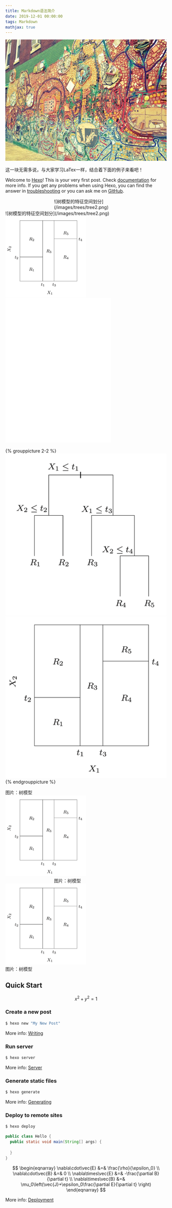 ```yaml
---
title: Markdown语法简介
date: 2019-12-01 00:00:00
tags: Markdown
mathjax: true
---
```


![](/images/philly-magic-garden.jpg)

这一块无需多说，与大家学习LaTex一样，结合着下面的例子来看吧！

<!-- more -->

Welcome to [Hexo](https://hexo.io/)! This is your very first post. Check [documentation](https://hexo.io/docs/) for more info. If you get any problems when using Hexo, you can find the answer in [troubleshooting](https://hexo.io/docs/troubleshooting.html) or you can ask me on [GitHub](https://github.com/hexojs/hexo/issues).

<div style="width: 200px; margin: auto">![树模型的特征空间划分](/images/trees/tree2.png)</div>
![树模型的特征空间划分](/images/trees/tree2.png)

<img src="/images/trees/tree2.png" width="50%" height="50%" border="0" style="margin: 0 auto;"/>

<iframe frameborder="no" border="0" marginwidth="0" marginheight="0" width=330 height=450 src="//music.163.com/outchain/player?type=0&id=3109733843&auto=1&height=430"></iframe>


{% grouppicture 2-2 %}
  !["树模型的树状描述结构"](/images/trees/tree1.png)
  !["树模型的特征空间划分"](/images/trees/tree2.png)
{% endgrouppicture %}
<div class="image-caption" style="width: 200px; margin: 2 auto;"><span class="image-caption" style="color: #222; margin: 0 auto ">图片：树模型</span></div>


<img src="/images/trees/tree2.png" width="50%" height="50%" border="0" style="margin: 0 auto;"/>
<div class="image-caption" style="width: 200px; margin: 0 auto;"><span class="image-caption" style="color: #222; margin: 0 auto ">图片：树模型</span></div>

<img src="/images/trees/tree2.png" width="50%" height="50%" border="0" style="margin: 0 auto;"/>
<div class="image-caption" style="width: 200px; margin: 4 auto;"><span class="image-caption" style="color: #222; margin: 0 auto ">图片：树模型</span></div>

## Quick Start

$$x^2+y^2=1$$

### Create a new post

``` bash
$ hexo new "My New Post"
```

More info: [Writing](https://hexo.io/docs/writing.html)

### Run server

``` bash
$ hexo server
```

More info: [Server](https://hexo.io/docs/server.html)

### Generate static files

``` bash
$ hexo generate
```

More info: [Generating](https://hexo.io/docs/generating.html)

### Deploy to remote sites

``` bash
$ hexo deploy
```

```Java
public class Hello {
  public static void main(String[] args) {

  }
}
```
$$
\begin{eqnarray}
\nabla\cdot\vec{E} &=& \frac{\rho}{\epsilon_0} \\
\nabla\cdot\vec{B} &=& 0 \\
\nabla\times\vec{E} &=& -\frac{\partial B}{\partial t} \\
\nabla\times\vec{B} &=& \mu_0\left(\vec{J}+\epsilon_0\frac{\partial E}{\partial t} \right)
\end{eqnarray}
$$


More info: [Deployment](https://hexo.io/docs/one-command-deployment.html)
